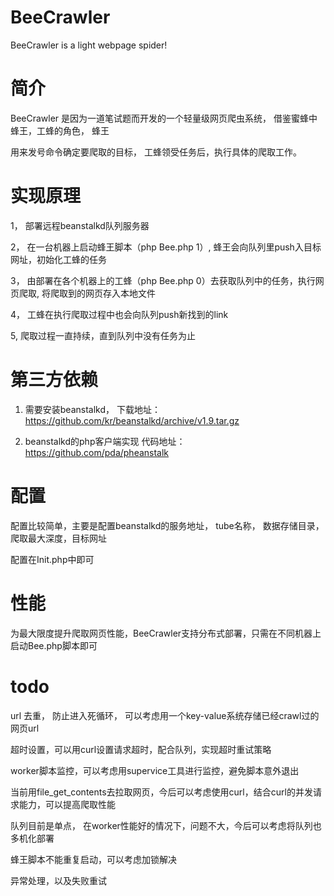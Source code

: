 BeeCrawler
==========

BeeCrawler is a light webpage spider!

简介
====
BeeCrawler 是因为一道笔试题而开发的一个轻量级网页爬虫系统， 借鉴蜜蜂中蜂王，工蜂的角色， 蜂王

用来发号命令确定要爬取的目标， 工蜂领受任务后，执行具体的爬取工作。



实现原理
========

1， 部署远程beanstalkd队列服务器

2， 在一台机器上启动蜂王脚本（php Bee.php 1）, 蜂王会向队列里push入目标网址，初始化工蜂的任务

3， 由部署在各个机器上的工蜂（php Bee.php 0）去获取队列中的任务，执行网页爬取, 将爬取到的网页存入本地文件

4， 工蜂在执行爬取过程中也会向队列push新找到的link

5,  爬取过程一直持续，直到队列中没有任务为止


第三方依赖
==========

1. 需要安装beanstalkd， 下载地址： https://github.com/kr/beanstalkd/archive/v1.9.tar.gz

2. beanstalkd的php客户端实现      代码地址：https://github.com/pda/pheanstalk

配置
====

配置比较简单，主要是配置beanstalkd的服务地址， tube名称， 数据存储目录， 爬取最大深度，目标网址

配置在Init.php中即可

性能
====
为最大限度提升爬取网页性能，BeeCrawler支持分布式部署，只需在不同机器上启动Bee.php脚本即可


todo
====

url 去重， 防止进入死循环， 可以考虑用一个key-value系统存储已经crawl过的网页url

超时设置，可以用curl设置请求超时，配合队列，实现超时重试策略

worker脚本监控，可以考虑用supervice工具进行监控，避免脚本意外退出

当前用file_get_contents去拉取网页，今后可以考虑使用curl，结合curl的并发请求能力，可以提高爬取性能

队列目前是单点， 在worker性能好的情况下，问题不大，今后可以考虑将队列也多机化部署

蜂王脚本不能重复启动，可以考虑加锁解决

异常处理，以及失败重试

